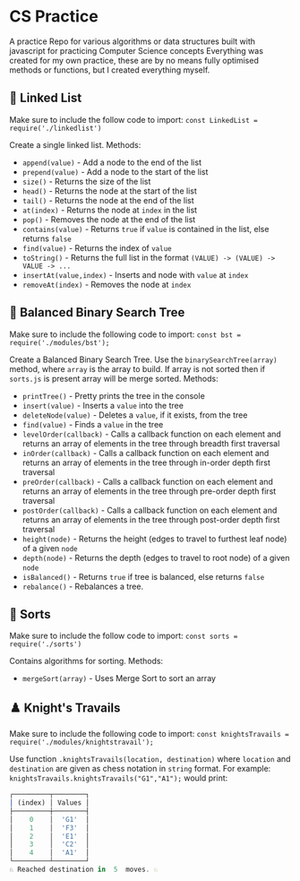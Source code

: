 # CS Practice
A practice Repo for various algorithms or data structures built with javascript for practicing Computer Science concepts
Everything was created for my own practice, these are by no means fully optimised methods or functions, but I created everything myself.

## 🔗 Linked List

Make sure to include the follow code to import:
`const LinkedList = require('./linkedlist')`

Create a single linked list. Methods:
- `append(value)` - Add a node to the end of the list
- `prepend(value)` - Add a node to the start of the list
- `size()` - Returns the size of the list
- `head()` - Returns the node at the start of the list
- `tail()` - Returns the node at the end of the list
- `at(index)` - Returns the node at `index` in the list
- `pop()` - Removes the node at the end of the list
- `contains(value)` - Returns `true` if `value` is contained in the list, else returns `false`
- `find(value)` - Returns the index of `value`
- `toString()` - Returns the full list in the format `(VALUE) -> (VALUE) -> VALUE -> ...`
- `insertAt(value,index)` - Inserts and node with `value` at `index`
- `removeAt(index)` - Removes the node at `index`

## 🌳 Balanced Binary Search Tree

Make sure to include the following code to import:
`const bst = require('./modules/bst');`

Create a Balanced Binary Search Tree. Use the `binarySearchTree(array)` method, where `array` is the array to build. If array is not sorted then if `sorts.js` is present array will be merge sorted. 
Methods:
- `printTree()` - Pretty prints the tree in the console
- `insert(value)` - Inserts a `value` into the tree
- `deleteNode(value)` - Deletes a `value`, if it exists, from the tree
- `find(value)` - Finds a `value` in the tree
- `levelOrder(callback)` - Calls a callback function on each element and returns an array of elements in the tree through breadth first traversal
- `inOrder(callback)` - Calls a callback function on each element and returns an array of elements in the tree through in-order depth first traversal
- `preOrder(callback)` - Calls a callback function on each element and returns an array of elements in the tree through pre-order depth first traversal
- `postOrder(callback)` - Calls a callback function on each element and returns an array of elements in the tree through post-order depth first traversal
- `height(node)` - Returns the height (edges to travel to furthest leaf node) of a given `node`
- `depth(node)` - Returns the depth (edges to travel to root node) of a given `node`
- `isBalanced()` - Returns `true` if tree is balanced, else returns `false`
- `rebalance()` - Rebalances a tree.

## 🔁 Sorts

Make sure to include the follow code to import:
`const sorts = require('./sorts')`

Contains algorithms for sorting. Methods:
- `mergeSort(array)` - Uses Merge Sort to sort an array

## ♟️ Knight's Travails

Make sure to include the following code to import:
`const knightsTravails = require('./modules/knightstravail');`

Use function `.knightsTravails(location, destination)` where `location` and `destination` are given as chess notation in `string` format. For example:
`knightsTravails.knightsTravails("G1","A1");` would print:
``` js
┌─────────┬────────┐
│ (index) │ Values │
├─────────┼────────┤
│    0    │  'G1'  │
│    1    │  'F3'  │
│    2    │  'E1'  │
│    3    │  'C2'  │
│    4    │  'A1'  │
└─────────┴────────┘
♘ Reached destination in  5  moves. ♘
```


